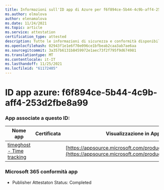 ```yaml
---
title: Informazioni sull'ID app di Azure per f6f894ce-5b44-4c9b-aff4-253d2fbe8a99
ms.author: elmalova
author: elenamalova
ms.date: 11/24/2021
ms.topic: article
ms.service: attestation
certification_type: attested
description: Tutte le informazioni di sicurezza e conformità disponibili per f6f894ce-5b44-4c9b-aff4-253d2fbe8a99.
ms.openlocfilehash: 02943f1e1e6f70e096ce1bfbeab2caa3ab7ae6aa
ms.sourcegitcommit: 3a357b6131b8459972e1aec73f2f795f9d674981
ms.translationtype: MT
ms.contentlocale: it-IT
ms.lasthandoff: 11/25/2021
ms.locfileid: "61172405"
---
```

# <a name="azure-app-id-f6f894ce-5b44-4c9b-aff4-253d2fbe8a99"></a>ID app azure: f6f894ce-5b44-4c9b-aff4-253d2fbe8a99


### <a name="apps-associated-with-this-id"></a>App associate a questo ID:
| **Nome app** | **Certificata** | **Visualizzazione in AppSource** |
|--------------|---------------|-----------------------|
| [timeghost - Time tracking](https://docs.microsoft.com/microsoft-365-app-certification/forward/WA200001532) |  | [https://appsource.microsoft.com/product/office/WA200001532](https://appsource.microsoft.com/product/office/WA200001532) |

### <a name="microsoft-365-app-compliance-status"></a>Microsoft 365 conformità app
- Publisher Attestaton Status: Completed

